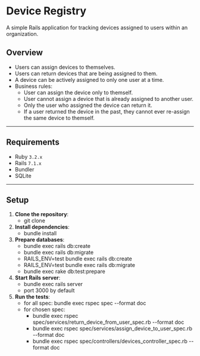 # Device Registry

A simple Rails application for tracking devices assigned to users within an organization.

## Overview

- Users can assign devices to themselves.
- Users can return devices that are being assigned to them.
- A device can be actively assigned to only one user at a time.
- Business rules:
  - User can assign the device only to themself.
  - User cannot assign a device that is already assigned to another user.
  - Only the user who assigned the device can return it.
  - If a user returned the device in the past, they cannot ever re-assign the same device to themself.

---

## Requirements

- Ruby `3.2.x`
- Rails `7.1.x`
- Bundler
- SQLite

---

## Setup

1. **Clone the repository**:
    - git clone <this-repo-url>
2. **Install dependencies**:
    - bundle install
3. **Prepare databases**:
    - bundle exec rails db:create
    - bundle exec rails db:migrate
    - RAILS_ENV=test bundle exec rails db:create
    - RAILS_ENV=test bundle exec rails db:migrate
    - bundle exec rake db:test:prepare
4. **Start Rails server**:
    - bundle exec rails server 
    - port 3000 by default
5. **Run the tests**:
    - for all spec: bundle exec rspec spec --format doc 
    - for chosen spec: 
        * bundle exec rspec spec/services/return_device_from_user_spec.rb --format doc
        * bundle exec rspec spec/services/assign_device_to_user_spec.rb --format doc
        * bundle exec rspec spec/controllers/devices_controller_spec.rb --format doc